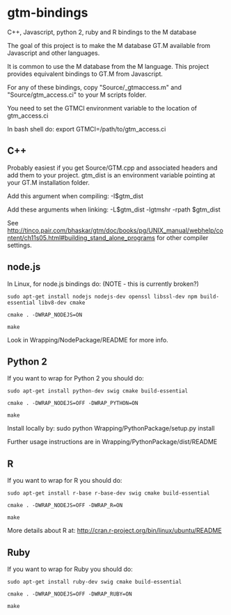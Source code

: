 gtm-bindings
============

C++, Javascript, python 2, ruby and R bindings to the M database

The goal of this project is to make the M database GT.M available from Javascript
and other languages.

It is common to use the M database from the M language. This project provides
equivalent bindings to GT.M from Javascript.

For any of these bindings, copy "Source/_gtmaccess.m" and "Source/gtm_access.ci" to your M scripts folder.

You need to set the GTMCI environment variable to the location of gtm_access.ci

In bash shell do: export GTMCI=/path/to/gtm_access.ci

C++
---

Probably easiest if you get Source/GTM.cpp and associated headers and add them to your project. gtm_dist is an environment
variable pointing at your GT.M installation folder.

Add this argument when compiling: -I$gtm_dist

Add these arguments when linking: -L$gtm_dist -lgtmshr -rpath $gtm_dist 

See http://tinco.pair.com/bhaskar/gtm/doc/books/pg/UNIX_manual/webhelp/content/ch11s05.html#building_stand_alone_programs
for other compiler settings.

node.js
-------

In Linux, for node.js bindings do: (NOTE - this is currently broken?)

    sudo apt-get install nodejs nodejs-dev openssl libssl-dev npm build-essential libv8-dev cmake

    cmake . -DWRAP_NODEJS=ON

    make

Look in Wrapping/NodePackage/README for more info.

Python 2
--------

If you want to wrap for Python 2 you should do:

    sudo apt-get install python-dev swig cmake build-essential

    cmake . -DWRAP_NODEJS=OFF -DWRAP_PYTHON=ON

    make


Install locally by: sudo python Wrapping/PythonPackage/setup.py install

Further usage instructions are in Wrapping/PythonPackage/dist/README

R
-

If you want to wrap for R you should do:

    sudo apt-get install r-base r-base-dev swig cmake build-essential

    cmake . -DWRAP_NODEJS=OFF -DWRAP_R=ON

    make

More details about R at: http://cran.r-project.org/bin/linux/ubuntu/README

Ruby
----

If you want to wrap for Ruby you should do:

    sudo apt-get install ruby-dev swig cmake build-essential

    cmake . -DWRAP_NODEJS=OFF -DWRAP_RUBY=ON

    make


